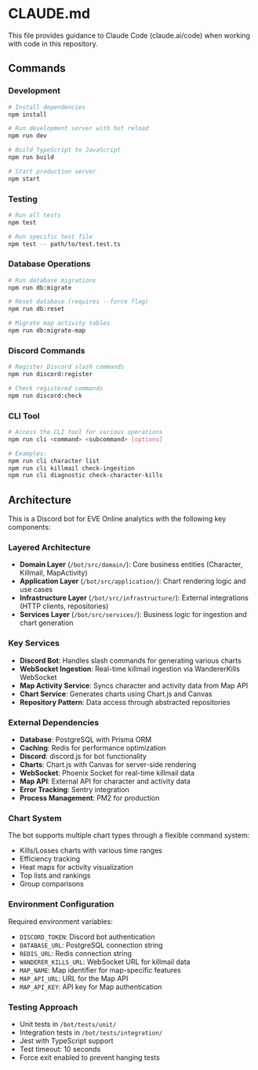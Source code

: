 # CLAUDE.md

This file provides guidance to Claude Code (claude.ai/code) when working with code in this repository.

## Commands

### Development
```bash
# Install dependencies
npm install

# Run development server with hot reload
npm run dev

# Build TypeScript to JavaScript
npm run build

# Start production server
npm start
```

### Testing
```bash
# Run all tests
npm test

# Run specific test file
npm test -- path/to/test.test.ts
```

### Database Operations
```bash
# Run database migrations
npm run db:migrate

# Reset database (requires --force flag)
npm run db:reset

# Migrate map activity tables
npm run db:migrate-map
```

### Discord Commands
```bash
# Register Discord slash commands
npm run discord:register

# Check registered commands
npm run discord:check
```

### CLI Tool
```bash
# Access the CLI tool for various operations
npm run cli <command> <subcommand> [options]

# Examples:
npm run cli character list
npm run cli killmail check-ingestion
npm run cli diagnostic check-character-kills
```

## Architecture

This is a Discord bot for EVE Online analytics with the following key components:

### Layered Architecture
- **Domain Layer** (`/bot/src/domain/`): Core business entities (Character, Killmail, MapActivity)
- **Application Layer** (`/bot/src/application/`): Chart rendering logic and use cases
- **Infrastructure Layer** (`/bot/src/infrastructure/`): External integrations (HTTP clients, repositories)
- **Services Layer** (`/bot/src/services/`): Business logic for ingestion and chart generation

### Key Services
- **Discord Bot**: Handles slash commands for generating various charts
- **WebSocket Ingestion**: Real-time killmail ingestion via WandererKills WebSocket
- **Map Activity Service**: Syncs character and activity data from Map API
- **Chart Service**: Generates charts using Chart.js and Canvas
- **Repository Pattern**: Data access through abstracted repositories

### External Dependencies
- **Database**: PostgreSQL with Prisma ORM
- **Caching**: Redis for performance optimization
- **Discord**: discord.js for bot functionality
- **Charts**: Chart.js with Canvas for server-side rendering
- **WebSocket**: Phoenix Socket for real-time killmail data
- **Map API**: External API for character and activity data
- **Error Tracking**: Sentry integration
- **Process Management**: PM2 for production

### Chart System
The bot supports multiple chart types through a flexible command system:
- Kills/Losses charts with various time ranges
- Efficiency tracking
- Heat maps for activity visualization
- Top lists and rankings
- Group comparisons

### Environment Configuration
Required environment variables:
- `DISCORD_TOKEN`: Discord bot authentication
- `DATABASE_URL`: PostgreSQL connection string
- `REDIS_URL`: Redis connection string
- `WANDERER_KILLS_URL`: WebSocket URL for killmail data
- `MAP_NAME`: Map identifier for map-specific features
- `MAP_API_URL`: URL for the Map API
- `MAP_API_KEY`: API key for Map authentication

### Testing Approach
- Unit tests in `/bot/tests/unit/`
- Integration tests in `/bot/tests/integration/`
- Jest with TypeScript support
- Test timeout: 10 seconds
- Force exit enabled to prevent hanging tests